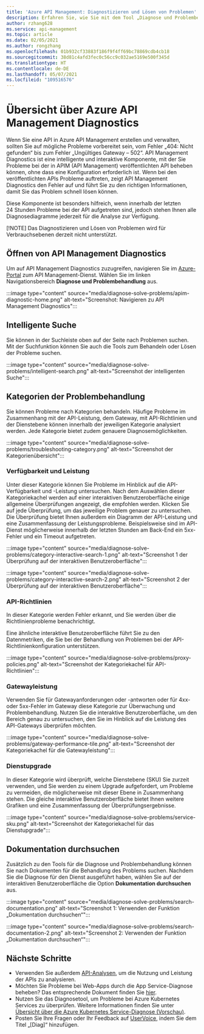 ```yaml
---
title: 'Azure API Management: Diagnostizieren und Lösen von Problemen'
description: Erfahren Sie, wie Sie mit dem Tool „Diagnose und Problembehandlung“ im Azure-Portal Probleme bei der API in Azure API Management behandeln.
author: rzhang628
ms.service: api-management
ms.topic: article
ms.date: 02/05/2021
ms.author: rongzhang
ms.openlocfilehash: 01b932cf33883f186f9f4ff69bc78869cdb4cb18
ms.sourcegitcommit: 38d81c4afd3fec0c56cc9c032ae5169e500f345d
ms.translationtype: HT
ms.contentlocale: de-DE
ms.lasthandoff: 05/07/2021
ms.locfileid: "109516576"
---
```

# <a name="azure-api-management-diagnostics-overview"></a>Übersicht über Azure API Management Diagnostics

Wenn Sie eine API in Azure API Management erstellen und verwalten, sollten Sie auf mögliche Probleme vorbereitet sein, vom Fehler „404: Nicht gefunden“ bis zum Fehler „Ungültiges Gateway – 502“. API Management Diagnostics ist eine intelligente und interaktive Komponente, mit der Sie Probleme bei der in APIM (API Management) veröffentlichten API beheben können, ohne dass eine Konfiguration erforderlich ist. Wenn bei den veröffentlichten APIs Probleme auftreten, zeigt API Management Diagnostics den Fehler auf und führt Sie zu den richtigen Informationen, damit Sie das Problem schnell lösen können.

Diese Komponente ist besonders hilfreich, wenn innerhalb der letzten 24 Stunden Probleme bei der API aufgetreten sind, jedoch stehen Ihnen alle Diagnosediagramme jederzeit für die Analyse zur Verfügung.

[!NOTE] Das Diagnostizieren und Lösen von Problemen wird für Verbrauchsebenen derzeit nicht unterstützt.

## <a name="open-api-management-diagnostics"></a>Öffnen von API Management Diagnostics

Um auf API Management Diagnostics zuzugreifen, navigieren Sie im [Azure-Portal](https://portal.azure.com) zum API Management-Dienst. Wählen Sie im linken Navigationsbereich **Diagnose und Problembehandlung** aus.

:::image type="content" source="media/diagnose-solve-problems/apim-diagnostic-home.png" alt-text="Screenshot: Navigieren zu API Management Diagnostics":::



## <a name="intelligent-search"></a>Intelligente Suche

Sie können in der Suchleiste oben auf der Seite nach Problemen suchen. Mit der Suchfunktion können Sie auch die Tools zum Behandeln oder Lösen der Probleme suchen. 

:::image type="content" source="media/diagnose-solve-problems/intelligent-search.png" alt-text="Screenshot der intelligenten Suche":::


## <a name="troubleshooting-categories"></a>Kategorien der Problembehandlung

Sie können Probleme nach Kategorien behandeln. Häufige Probleme im Zusammenhang mit der API-Leistung, dem Gateway, mit API-Richtlinien und der Dienstebene können innerhalb der jeweiligen Kategorie analysiert werden. Jede Kategorie bietet zudem genauere Diagnosemöglichkeiten. 

:::image type="content" source="media/diagnose-solve-problems/troubleshooting-category.png" alt-text="Screenshot der Kategorienübersicht":::


### <a name="availability-and-performance"></a>Verfügbarkeit und Leistung

Unter dieser Kategorie können Sie Probleme im Hinblick auf die API-Verfügbarkeit und -Leistung untersuchen. Nach dem Auswählen dieser Kategoriekachel werden auf einer interaktiven Benutzeroberfläche einige allgemeine Überprüfungen angezeigt, die empfohlen werden. Klicken Sie auf jede Überprüfung, um das jeweilige Problem genauer zu untersuchen. Die Überprüfung bietet Ihnen außerdem ein Diagramm der API-Leistung und eine Zusammenfassung der Leistungsprobleme. Beispielsweise sind im API-Dienst möglicherweise innerhalb der letzten Stunden am Back-End ein 5xx-Fehler und ein Timeout aufgetreten. 

:::image type="content" source="media/diagnose-solve-problems/category-interactive-search-1.png" alt-text="Screenshot 1 der Überprüfung auf der interaktiven Benutzeroberfläche":::



:::image type="content" source="media/diagnose-solve-problems/category-interactive-search-2.png" alt-text="Screenshot 2 der Überprüfung auf der interaktiven Benutzeroberfläche":::

### <a name="api-policies"></a>API-Richtlinien

In dieser Kategorie werden Fehler erkannt, und Sie werden über die Richtlinienprobleme benachrichtigt. 

Eine ähnliche interaktive Benutzeroberfläche führt Sie zu den Datenmetriken, die Sie bei der Behandlung von Problemen bei der API-Richtlinienkonfiguration unterstützen.

:::image type="content" source="media/diagnose-solve-problems/proxy-policies.png" alt-text="Screenshot der Kategoriekachel für API-Richtlinien":::

### <a name="gateway-performance"></a>Gatewayleistung 

Verwenden Sie für Gatewayanforderungen oder -antworten oder für 4xx- oder 5xx-Fehler im Gateway diese Kategorie zur Überwachung und Problembehandlung. Nutzen Sie die interaktive Benutzeroberfläche, um den Bereich genau zu untersuchen, den Sie im Hinblick auf die Leistung des API-Gateways überprüfen möchten. 

:::image type="content" source="media/diagnose-solve-problems/gateway-performance-tile.png" alt-text="Screenshot der Kategoriekachel für die Gatewayleistung":::

### <a name="service-upgrade"></a>Dienstupgrade

In dieser Kategorie wird überprüft, welche Dienstebene (SKU) Sie zurzeit verwenden, und Sie werden zu einem Upgrade aufgefordert, um Probleme zu vermeiden, die möglicherweise mit dieser Ebene in Zusammenhang stehen. Die gleiche interaktive Benutzeroberfläche bietet Ihnen weitere Grafiken und eine Zusammenfassung der Überprüfungsergebnisse. 

:::image type="content" source="media/diagnose-solve-problems/service-sku.png" alt-text="Screenshot der Kategoriekachel für das Dienstupgrade":::

## <a name="search-documentation"></a>Dokumentation durchsuchen

Zusätzlich zu den Tools für die Diagnose und Problembehandlung können Sie nach Dokumenten für die Behandlung des Problems suchen. Nachdem Sie die Diagnose für den Dienst ausgeführt haben, wählen Sie auf der interaktiven Benutzeroberfläche die Option **Dokumentation durchsuchen** aus. 

 :::image type="content" source="media/diagnose-solve-problems/search-documentation.png" alt-text="Screenshot 1: Verwenden der Funktion „Dokumentation durchsuchen“":::


 :::image type="content" source="media/diagnose-solve-problems/search-documentation-2.png" alt-text="Screenshot 2: Verwenden der Funktion „Dokumentation durchsuchen“":::


## <a name="next-steps"></a>Nächste Schritte

* Verwenden Sie außerdem [API-Analysen](howto-use-analytics.md), um die Nutzung und Leistung der APIs zu analysieren. 
* Möchten Sie Probleme bei Web-Apps durch die App Service-Diagnose beheben? Das entsprechende Dokument finden Sie [hier](../app-service/overview-diagnostics.md).
* Nutzen Sie das Diagnosetool, um Probleme bei Azure Kubernetes Services zu überprüfen. Weitere Informationen finden Sie unter [Übersicht über die Azure Kubernetes Service-Diagnose (Vorschau)](../aks/concepts-diagnostics.md).
* Posten Sie Ihre Fragen oder Ihr Feedback auf [UserVoice](https://feedback.azure.com/forums/248703-api-management), indem Sie dem Titel „[Diag]“ hinzufügen.
